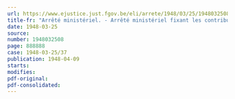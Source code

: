 ```yaml
---
url: https://www.ejustice.just.fgov.be/eli/arrete/1948/03/25/1948032508/justel
title-fr: "Arrêté ministériel. - Arrêté ministériel fixant les contributions et les redevances définitives, à caractère obligatoire, à verser au Conseil professionnel du gaz, en liquidation"
date: 1948-03-25
source:
number: 1948032508
page: 888888
case: 1948-03-25/37
publication: 1948-04-09
starts:
modifies:
pdf-original:
pdf-consolidated:
---
```



